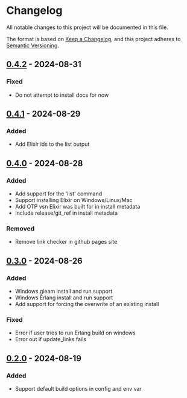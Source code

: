 # Changelog

All notable changes to this project will be documented in this file.

The format is based on [Keep a Changelog](https://keepachangelog.com/en/1.0.0/),
and this project adheres to [Semantic Versioning](https://semver.org/spec/v2.0.0.html).

## [0.4.2] - 2024-08-31

### Fixed

- Do not attempt to install docs for now

## [0.4.1] - 2024-08-29

### Added

- Add Elixir ids to the list output

## [0.4.0] - 2024-08-28

### Added

- Add support for the 'list' command
- Support installing Elixir on Windows/Linux/Mac
- Add OTP vsn Elixir was built for in install metadata
- Include release/git_ref in install metadata

### Removed

- Remove link checker in github pages site

## [0.3.0] - 2024-08-26

### Added

- Windows gleam install and run support
- Windows Erlang install and run support
- Add support for forcing the overwrite of an existing install

### Fixed

- Error if user tries to run Erlang build on windows
- Error out if update_links fails

## [0.2.0] - 2024-08-19

### Added

- Support default build options in config and env var

[0.4.2]: https://github.com///compare/v0.4.1..v0.4.2
[0.4.1]: https://github.com///compare/v0.4.0..v0.4.1
[0.4.0]: https://github.com///compare/v0.3.0..v0.4.0
[0.3.0]: https://github.com///compare/v0.2.0..v0.3.0
[0.2.0]: https://github.com///compare/v0.1.2..v0.2.0

<!-- generated by git-cliff -->
